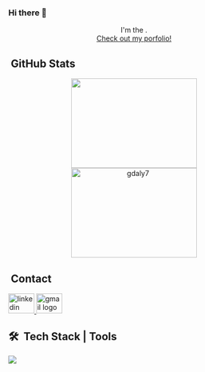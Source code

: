 ### Hi there 👋

<!--
**gdaly7/gdaly7** is a ✨ _special_ ✨ repository because its `README.md` (this file) appears on your GitHub profile.

Here are some ideas to get you started:

- 🔭 I’m currently working on ...
- 🌱 I’m currently learning ...
- 👯 I’m looking to collaborate on ...
- 🤔 I’m looking for help with ...
- 💬 Ask me about ...
- 📫 How to reach me: ...
- 😄 Pronouns: ...
- ⚡ Fun fact: ...
-->



<!-- <img src="https://user-images.githubusercontent.com/95551770/172956447-e39e56b8-2de0-494b-adcf-2e3d3209800e.png" width="350rem" /> -->

<div align="center"> 
  I'm the .
  <br />
  <a href="https://gavinpdaly.com/" target="_blank">Check out my porfolio!</a>
</div>

## &nbsp;GitHub Stats
<div align="center">
  <img align="center" width="252" height="180em" src="https://github-readme-stats.vercel.app/api/top-langs/?username=gdaly7&layout=compact&langs_count=7&theme=midnight-purple"/>

  <img align="center" width="252"  height="180em" src="https://github-readme-streak-stats.herokuapp.com/?user=gdaly7&theme=midnight-purple" alt="gdaly7" />
  
 
</div>

## &nbsp;Contact 
<div align="left">

  <a href="https://linkedin.com/in/gdaly7" target="_blank">
    <img src="https://raw.githubusercontent.com/maurodesouza/profile-readme-generator/master/src/assets/icons/social/linkedin/default.svg" width="52" height="40" alt="linkedin logo"  />
  </a>
  <a href="mailto:gdaly7@gmail.com" target="_blank">
    <img src="https://raw.githubusercontent.com/maurodesouza/profile-readme-generator/master/src/assets/icons/social/gmail/default.svg" width="52" height="40" alt="gmail logo"  />
  </a>
  
</div>




## 🛠 &nbsp;Tech Stack | Tools

<p align="left">
  <a href="https://skillicons.dev">
    <img src="https://skillicons.dev/icons?i=react,nextjs,ts,js,html,css,sass,tailwind,materialui,nodejs,figma,markdown,firebase,mongodb,sqlite,postgres,docker,prisma,supabase,vercel,netlify,vite,vscode,express,git,jest,astro" />
  </a>
</p>




  
<br/>

